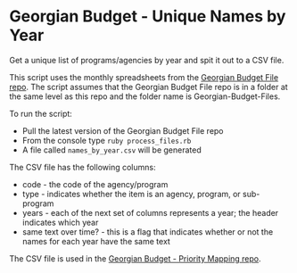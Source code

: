 # Georgian Budget - Unique Names by Year
Get a unique list of programs/agencies by year and spit it out to a CSV file. 

This script uses the monthly spreadsheets from the [Georgian Budget File repo](https://github.com/JumpStartGeorgia/Georgian-Budget-Files). The script assumes that the Georgian Budget File repo is in a folder at the same level as this repo and the folder name is Georgian-Budget-Files.

To run the script:
* Pull the latest version of the Georgian Budget File repo
* From the console type `ruby process_files.rb`
* A file called `names_by_year.csv` will be generated

The CSV file has the following columns:
* code - the code of the agency/program
* type - indicates whether the item is an agency, program, or sub-program
* years - each of the next set of columns represents a year; the header indicates which year
* same text over time? - this is a flag that indicates whether or not the names for each year have the same text

The CSV file is used in the [Georgian Budget - Priority Mapping repo](https://github.com/JumpStartGeorgia/Georgian-Budget-Priority-Mapping).
